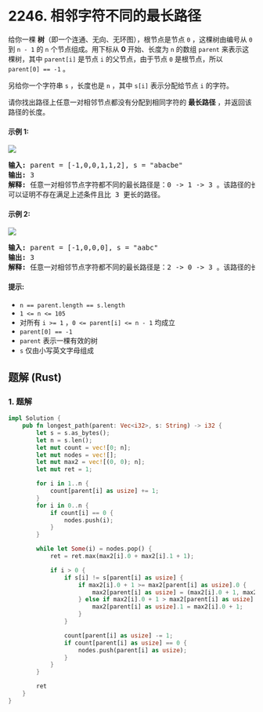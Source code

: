 # 2246. 相邻字符不同的最长路径
给你一棵 **树**（即一个连通、无向、无环图），根节点是节点 `0` ，这棵树由编号从 `0` 到 `n - 1` 的 `n` 个节点组成。用下标从 **0** 开始、长度为 `n` 的数组 `parent` 来表示这棵树，其中 `parent[i]` 是节点 `i` 的父节点，由于节点 `0` 是根节点，所以 `parent[0] == -1` 。

另给你一个字符串 `s` ，长度也是 `n` ，其中 `s[i]` 表示分配给节点 `i` 的字符。

请你找出路径上任意一对相邻节点都没有分配到相同字符的 **最长路径** ，并返回该路径的长度。

#### 示例 1:
![](https://assets.leetcode.com/uploads/2022/03/25/testingdrawio.png)
<pre>
<strong>输入:</strong> parent = [-1,0,0,1,1,2], s = "abacbe"
<strong>输出:</strong> 3
<strong>解释:</strong> 任意一对相邻节点字符都不同的最长路径是：0 -> 1 -> 3 。该路径的长度是 3 ，所以返回 3 。
可以证明不存在满足上述条件且比 3 更长的路径。
</pre>

#### 示例 2:
![](https://assets.leetcode.com/uploads/2022/03/25/graph2drawio.png)
<pre>
<strong>输入:</strong> parent = [-1,0,0,0], s = "aabc"
<strong>输出:</strong> 3
<strong>解释:</strong> 任意一对相邻节点字符都不同的最长路径是：2 -> 0 -> 3 。该路径的长度为 3 ，所以返回 3 。
</pre>

#### 提示:
* `n == parent.length == s.length`
* <code>1 <= n <= 105</sup></code>
* 对所有 `i >= 1` ，`0 <= parent[i] <= n - 1` 均成立
* `parent[0] == -1`
* `parent` 表示一棵有效的树
* `s` 仅由小写英文字母组成

## 题解 (Rust)

### 1. 题解
```Rust
impl Solution {
    pub fn longest_path(parent: Vec<i32>, s: String) -> i32 {
        let s = s.as_bytes();
        let n = s.len();
        let mut count = vec![0; n];
        let mut nodes = vec![];
        let mut max2 = vec![(0, 0); n];
        let mut ret = 1;

        for i in 1..n {
            count[parent[i] as usize] += 1;
        }
        for i in 0..n {
            if count[i] == 0 {
                nodes.push(i);
            }
        }

        while let Some(i) = nodes.pop() {
            ret = ret.max(max2[i].0 + max2[i].1 + 1);

            if i > 0 {
                if s[i] != s[parent[i] as usize] {
                    if max2[i].0 + 1 >= max2[parent[i] as usize].0 {
                        max2[parent[i] as usize] = (max2[i].0 + 1, max2[parent[i] as usize].0);
                    } else if max2[i].0 + 1 > max2[parent[i] as usize].1 {
                        max2[parent[i] as usize].1 = max2[i].0 + 1;
                    }
                }

                count[parent[i] as usize] -= 1;
                if count[parent[i] as usize] == 0 {
                    nodes.push(parent[i] as usize);
                }
            }
        }

        ret
    }
}
```
